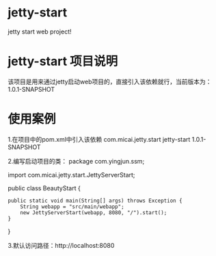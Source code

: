 # jetty-start
jetty start web project!

# jetty-start 项目说明 #

该项目是用来通过jetty启动web项目的，直接引入该依赖就行，当前版本为：1.0.1-SNAPSHOT

# 使用案例 #
1.在项目中的pom.xml中引入该依赖
<dependency>
	<groupId>com.micai.jetty.start</groupId>
	<artifactId>jetty-start</artifactId>
	<version>1.0.1-SNAPSHOT</version>
</dependency>

2.编写启动项目的类：
package com.yingjun.ssm;

import com.micai.jetty.start.JettyServerStart;

public class BeautyStart {

	public static void main(String[] args) throws Exception {
		String webapp = "src/main/webapp";
        new JettyServerStart(webapp, 8080, "/").start();
    }
	
}

3.默认访问路径：http://localhost:8080
